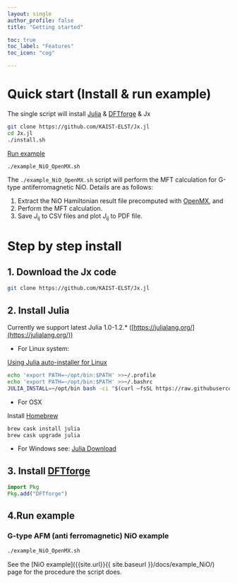 ```yaml
---
layout: single
author_profile: false
title: "Getting started"

toc: true
toc_label: "Features"
toc_icon: "cog"

---
```

# Quick start (Install & run example)

The single script will install [Julia](#install-julia-httpsjulialangorg) & [DFTforge](#install-dftforge) & Jx

``` bash
git clone https://github.com/KAIST-ELST/Jx.jl
cd Jx.jl
./install.sh
```
[Run example](#run-example)

```
./example_NiO_OpenMX.sh
```

The `./example_NiO_OpenMX.sh` script will perform the MFT calculation for G-type antiferromagnetic NiO.
Details are as follows:
1. Extract the NiO Hamiltonian result file precomputed with [OpenMX](www.openmx-square.org/), and
2. Perform the MFT calculation.
3. Save  *J*<sub>ij</sub> to CSV files and plot *J*<sub>ij</sub> to PDF file.

# Step by step install

## 1. Download the Jx code
``` bash
git clone https://github.com/KAIST-ELST/Jx.jl
```

## 2. Install Julia


Currently we support latest Julia 1.0-1.2.* ([https://julialang.org/](https://julialang.org/))

 * For Linux system:

[Using Julia auto-installer for Linux](https://github.com/abelsiqueira/jill)

 ```bash
echo 'export PATH=~/opt/bin:$PATH' >>~/.profile
echo 'export PATH=~/opt/bin:$PATH' >>~/.bashrc
JULIA_INSTALL=~/opt/bin bash -ci "$(curl –fsSL https://raw.githubusercontent.com/abelsiqueira/jill/master/jill.sh)"
 ```
 * For OSX

Install [Homebrew](https://brew.sh/)

```bash
brew cask install julia
brew cask upgrade julia
```

 * For Windows see: [Julia Download](https://julialang.org/downloads/)


## 3. Install [DFTforge](https://kaist-elst.github.io/DFTforge.jl/)
```julia
import Pkg
Pkg.add("DFTforge")
```
<!---
<figure>
   <a href="">
   <img src="/assets/images/install2.gif"  
      alt="Install example" />
   </a>
     <!- style="max-height: 200px;" ->
   <figcaption> Easy install</figcaption>
</figure>
--->


## 4.Run example

### G-type AFM (anti ferromagnetic) NiO example
```bash
./example_NiO_OpenMX.sh
```

See the [NiO example]({{site.url}}{{ site.baseurl }}/docs/example_NiO/) page for the procedure the script does.
